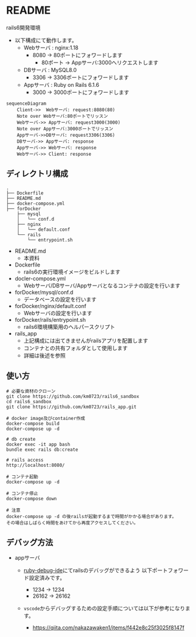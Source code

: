 # README
rails6開発環境

- 以下構成にて動作します。
  - Webサーバ : nginx:1.18
    - 8080 -> 80ポートにフォワードします
      - 80ポート -> Appサーバ:3000へリクエストします
  - DBサーバ : MySQL8.0
    - 3306 -> 3306ポートにフォワードします
  - Appサーバ : Ruby on Rails 6.1.6
    - 3000 -> 3000ポートにフォワードします

```mermaid
sequenceDiagram
    Client->>  Webサーバ: request:8080(80)
    Note over Webサーバ:80ポートでリッスン
    Webサーバ->> Appサーバ: request3000(3000)
    Note over Appサーバ:3000ポートでリッスン
    Appサーバ->>DBサーバ: request3306(3306)
    DBサーバ->> Appサーバ: response
    Appサーバ->> Webサーバ: response
    Webサーバ->> Client: response
```

## ディレクトリ構成
```tree
.
├── Dockerfile
├── README.md
├── docker-compose.yml
├── forDocker
    ├── mysql
    │   └── conf.d
    ├── nginx
    │   └── default.conf
    └── rails
        └── entrypoint.sh
```
- README.md
  - 本資料
- Dockerfile
  - rails6の実行環境イメージをビルドします
- docler-compose.yml
  - Webサーバ/DBサーバ/Appサーバとなるコンテナの設定を行います
- forDocker/mysql/conf.d
  - データベースの設定を行います
- forDocker/nginx/default.conf
  - Webサーバの設定を行います
- forDocker/rails/entrypoint.sh
  - rails6環境構築用のヘルパースクリプト
- rails_app
  - 上記構成には出てきませんがrailsアプリを配置します
  - コンテナとの共有フォルダとして使用します
  - 詳細は後述を参照

## 使い方
```
# 必要な資材のクローン
git clone https://github.com/km0723/rails6_sandbox
cd rails6_sandbox
git clone https://github.com/km0723/rails_app.git

# docker image及びcontainer作成
docker-compose build
docker-compose up -d

# db create
docker exec -it app bash
bundle exec rails db:create

# rails access
http://localhost:8080/

# コンテナ起動
docker-compose up -d

# コンテナ停止
docker-compose down

# 注意
docker-compose up -d の後railsが起動するまで時間がかかる場合があります。
その場合はしばらく時間をあけてから再度アクセスしてください。
```

## デバッグ方法
- appサーバ
  - [ruby-debug-ide](https://github.com/ruby-debug/ruby-debug-ide)にてrailsのデバッグができるよう
  以下ポートフォワード設定済みです。
    - 1234 -> 1234
    - 26162 -> 26162

  - `vscode`からデバッグするための設定手順については以下が参考になります。
    - https://qiita.com/nakazawaken1/items/f442e8c25f3025f8147f

